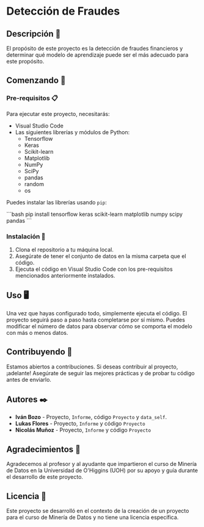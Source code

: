 # Detección de Fraudes

## Descripción 📌

El propósito de este proyecto es la detección de fraudes financieros y determinar qué modelo de aprendizaje puede ser el más adecuado para este propósito.

## Comenzando 🚀

### Pre-requisitos 📋

Para ejecutar este proyecto, necesitarás:

- Visual Studio Code
- Las siguientes librerías y módulos de Python:
  - Tensorflow
  - Keras
  - Scikit-learn
  - Matplotlib
  - NumPy
  - SciPy
  - pandas
  - random
  - os

Puedes instalar las librerías usando `pip`:

\```bash
pip install tensorflow keras scikit-learn matplotlib numpy scipy pandas
\```

### Instalación 🔧

1. Clona el repositorio a tu máquina local.
2. Asegúrate de tener el conjunto de datos en la misma carpeta que el código.
3. Ejecuta el código en Visual Studio Code con los pre-requisitos mencionados anteriormente instalados.

## Uso 🖥️

Una vez que hayas configurado todo, simplemente ejecuta el código. El proyecto seguirá paso a paso hasta completarse por sí mismo. Puedes modificar el número de datos para observar cómo se comporta el modelo con más o menos datos.

## Contribuyendo 🤝

Estamos abiertos a contribuciones. Si deseas contribuir al proyecto, ¡adelante! Asegúrate de seguir las mejores prácticas y de probar tu código antes de enviarlo.

## Autores ✒️

- **Iván Bozo** - Proyecto, `Informe`, código `Proyecto` y `data_self`.
- **Lukas Flores** - Proyecto, `Informe` y código `Proyecto`
- **Nicolás Muñoz** - Proyecto, `Informe` y código `Proyecto`

## Agradecimientos 🎁

Agradecemos al profesor y al ayudante que impartieron el curso de Minería de Datos en la Universidad de O'Higgins (UOH) por su apoyo y guía durante el desarrollo de este proyecto.

## Licencia 📄

Este proyecto se desarrolló en el contexto de la creación de un proyecto para el curso de Minería de Datos y no tiene una licencia específica.
